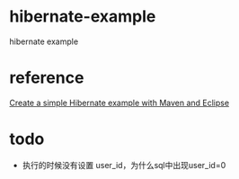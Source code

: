 # hibernate-example
hibernate example

# reference
[Create a simple Hibernate example with Maven and Eclipse](http://www.javawebtutor.com/articles/maven/maven_hibernate_example.php)

# todo
* 执行的时候没有设置  user_id，为什么sql中出现user_id=0
